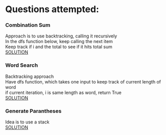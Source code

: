 # Questions attempted:

### Combination Sum
Approach is to use backtracking, calling it recursively <br />
In the dfs function below, keep calling the next item <br />
Keep track if i and the total to see if it hits total sum <br />
[SOLUTION](https://www.youtube.com/watch?v=GBKI9VSKdGg)

### Word Search
Backtracking approach <br /> 
Have dfs function, which takes one input to keep track of current length of word <br />
if current iteration, i is same length as word, return True <br />
[SOLUTION](https://www.youtube.com/watch?v=pfiQ_PS1g8E)

### Generate Parantheses
Idea is to use a stack <br />
[SOLUTION](https://www.youtube.com/watch?v=s9fokUqJ76A)